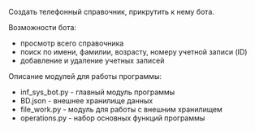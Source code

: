 Создать телефонный справочник, прикрутить к нему бота.


Возможности бота:
* просмотр всего справочника
* поиск по имени, фамилии, возрасту, номеру учетной записи (ID)
* добавление и удаление учетных записей

Описание модулей для работы программы:
* inf_sys_bot.py - главный модуль программы
* BD.json - внешнее хранилище данных
* file_work.py - модуль для работы с внешним хранилищем
* operations.py - набор основных функций программы